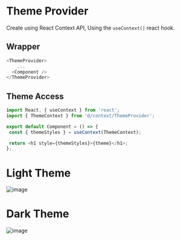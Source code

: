 # Theme Provider
Create using React Context API, Using the `useContext()` react hook.

## Wrapper

``` javascript
<ThemeProvider>
    ...
  <Component />
</ThemeProvider>
```

## Theme Access

``` javascript
import React, { useContext } from 'react';
import { ThemeContext } from '@/context/ThemeProvider';

export default Component = () => {
 const { themeStyles } = useContext(ThemeContext);

 return <h1 style={themeStyles}>{theme}</h1>;
};
```
# Light Theme
![image](https://user-images.githubusercontent.com/20147650/79332352-b148b280-7eea-11ea-9610-f2abefea1139.png)

# Dark Theme
![image](https://user-images.githubusercontent.com/20147650/79332383-be65a180-7eea-11ea-8dae-4c89d45f550a.png)
